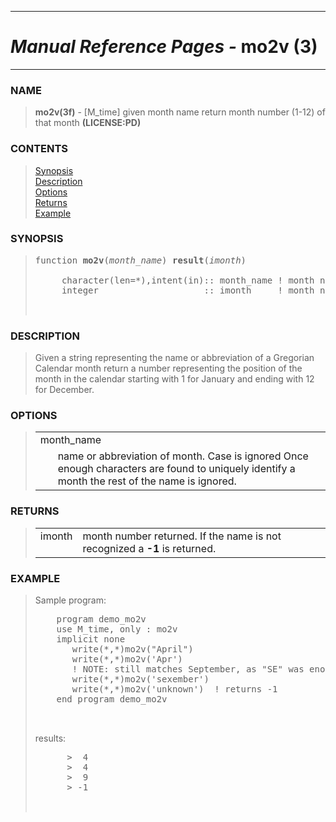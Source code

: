 <?
<body>
  <a name="top" id="top"></a>
  <div id="Container">
    <div id="Content">
      <div class="c36">
        <hr />
        <h1><i>Manual Reference Pages -</i> mo2v (3)</h1>
        <hr />
      </div><a name="0"></a>
      <h3><a name="0">NAME</a></h3>
      <blockquote>
        <b>mo2v(3f)</b> - [M_time] given month name return month number (1-12) of that month <b>(LICENSE:PD)</b>
      </blockquote><a name="contents" id="contents"></a>
      <h3>CONTENTS</h3>
      <blockquote>
        <a href="#1">Synopsis</a><br />
        <a href="#2">Description</a><br />
        <a href="#3">Options</a><br />
        <a href="#4">Returns</a><br />
        <a href="#5">Example</a><br />
      </blockquote><a name="8"></a>
      <h3><a name="8">SYNOPSIS</a></h3>
      <blockquote>
        <pre>
function <b>mo2v</b>(<i>month_name</i>) <b>result</b>(<i>imonth</i>)
<br />     character(len=*),intent(in):: month_name ! month name
     integer                    :: imonth     ! month number
<br />
</pre>
      </blockquote><a name="2"></a>
      <h3><a name="2">DESCRIPTION</a></h3>
      <blockquote>
        Given a string representing the name or abbreviation of a Gregorian Calendar month return a number representing the position of the month in the
        calendar starting with 1 for January and ending with 12 for December.
      </blockquote><a name="3"></a>
      <h3><a name="3">OPTIONS</a></h3>
      <blockquote>
        <table cellpadding="3">
          <tr valign="top">
            <td class="c37" colspan="2">month_name</td>
          </tr>
          <tr valign="top">
            <td width="6%"></td>
            <td>name or abbreviation of month. Case is ignored Once enough characters are found to uniquely identify a month the rest of the name is
            ignored.</td>
          </tr>
        </table>
      </blockquote><a name="4"></a>
      <h3><a name="4">RETURNS</a></h3>
      <blockquote>
        <table cellpadding="3">
          <tr valign="top">
            <td class="c37" width="6%" nowrap="nowrap">imonth</td>
            <td valign="bottom">month number returned. If the name is not recognized a <b>-1</b> is returned.</td>
          </tr>
        </table>
      </blockquote><a name="5"></a>
      <h3><a name="5">EXAMPLE</a></h3>
      <blockquote>
        Sample program:
        <pre>
    program demo_mo2v
    use M_time, only : mo2v
    implicit none
       write(*,*)mo2v("April")
       write(*,*)mo2v('Apr')
       ! NOTE: still matches September, as "SE" was enough
       write(*,*)mo2v('sexember')
       write(*,*)mo2v('unknown')  ! returns -1
    end program demo_mo2v
<br />
</pre>results:
        <pre>
      &gt;  4
      &gt;  4
      &gt;  9
      &gt; -1
<br />
</pre>
      </blockquote><a name="6"></a>
    </div>
  </div>
</body>
